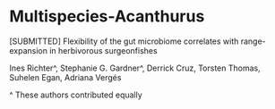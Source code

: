 # Multispecies-Acanthurus

[SUBMITTED] Flexibility of the gut microbiome correlates with range-expansion in herbivorous surgeonfishes

Ines Richter^, Stephanie G. Gardner^, Derrick Cruz, Torsten Thomas, Suhelen Egan, Adriana Vergés

^ These authors contributed equally
